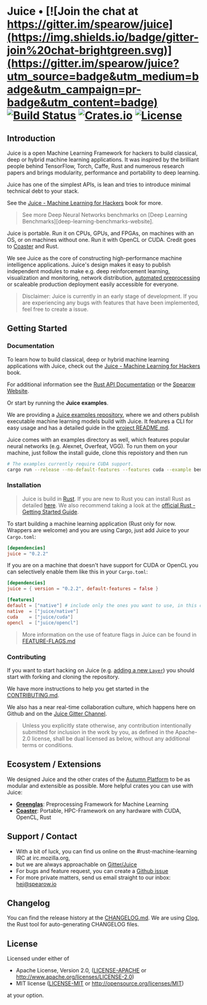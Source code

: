 # Juice • [![Join the chat at https://gitter.im/spearow/juice](https://img.shields.io/badge/gitter-join%20chat-brightgreen.svg)](https://gitter.im/spearow/juice?utm_source=badge&utm_medium=badge&utm_campaign=pr-badge&utm_content=badge) [![Build Status](https://ci.spearow.io/api/v1/teams/spearow/pipelines/juice/jobs/test-juice/badge)](https://ci.spearow.io/teams/spearow/pipelines/juice) [![Crates.io](https://img.shields.io/crates/v/juice.svg)](https://crates.io/crates/coaster) [![License](https://img.shields.io/crates/l/coaster.svg)](#license)
## Introduction

Juice is a open Machine Learning Framework for hackers to build classical, deep
or hybrid machine learning applications. It was inspired by the brilliant people
behind TensorFlow, Torch, Caffe, Rust and numerous research papers and brings
modularity, performance and portability to deep learning.

Juice has one of the simplest APIs, is lean and tries to introduce minimal
technical debt to your stack.

See the [Juice - Machine Learning for Hackers][juice-book] book for more.

> See more Deep Neural Networks benchmarks on [Deep Learning Benchmarks][deep-learning-benchmarks-website].

Juice is portable. Run it on CPUs, GPUs, and FPGAs, on machines with an OS, or on
machines without one. Run it with OpenCL or CUDA. Credit goes to
[Coaster][coaster] and Rust.

We see Juice as the core of constructing high-performance machine intelligence
applications. Juice's design makes it easy to publish independent modules to make
e.g. deep reinforcement learning, visualization and monitoring, network
distribution, [automated preprocessing][greenglas] or scaleable production
deployment easily accessible for everyone.

[caffe]: https://github.com/BVLC/caffe
[rust]: https://www.rust-lang.org/
[autumn]: http://autumnai.com
[spearow]: http://spearow.io
[juice-book]: http://spearow.io/juice/book
[tensorflow]: https://github.com/tensorflow/tensorflow
[benchmarks]: #benchmarks
[juice-examples]: #examples
[documentation]: http://spearow.github.io/juice

> Disclaimer: Juice is currently in an early stage of development.
> If you are experiencing any bugs with features that have been
> implemented, feel free to create a issue.

## Getting Started

### Documentation

To learn how to build classical, deep or hybrid machine learning applications with Juice, check out the [Juice - Machine Learning for Hackers][juice-book] book.

For additional information see the [Rust API Documentation][documentation] or the [Spearow Website][spearow].

Or start by running the **Juice examples**.

We are providing a [Juice examples repository][juice-examples], where we and
others publish executable machine learning models build with Juice. It features
a CLI for easy usage and has a detailed guide in the [project
README.md][juice-examples].

Juice comes with an examples directory as well, which features popular neural
networks (e.g. Alexnet, Overfeat, VGG). To run them on your machine, just follow
the install guide, clone this repoistory and then run

```bash
# The examples currently require CUDA support.
cargo run --release --no-default-features --features cuda --example benchmarks alexnet
```

[juice-examples]: https://github.com/spearow/juice-examples

### Installation

> Juice is build in [Rust][rust]. If you are new to Rust you can install Rust as detailed [here][rust_download].
We also recommend taking a look at the [official Rust - Getting Started Guide][rust_getting_started].

To start building a machine learning application (Rust only for now. Wrappers are welcome) and you are using Cargo, just add Juice to your `Cargo.toml`:

```toml
[dependencies]
juice = "0.2.2"
```

[rust_download]: https://www.rust-lang.org/downloads.html
[rust_getting_started]: https://doc.rust-lang.org/book/getting-started.html
[cargo-edit]: https://github.com/killercup/cargo-edit

If you are on a machine that doesn't have support for CUDA or OpenCL you
can selectively enable them like this in your `Cargo.toml`:

```toml
[dependencies]
juice = { version = "0.2.2", default-features = false }

[features]
default = ["native"] # include only the ones you want to use, in this case "native"
native  = ["juice/native"]
cuda    = ["juice/cuda"]
opencl  = ["juice/opencl"]
```

> More information on the use of feature flags in Juice can be found in [FEATURE-FLAGS.md](./FEATURE-FLAGS.md)

### Contributing

If you want to start hacking on Juice (e.g.
  [adding a new `Layer`](http://spearow.io/juice/book/create-new-layer.html))
you should start with forking and cloning the repository.

We have more instructions to help you get started in the [CONTRIBUTING.md][contributing].

We also has a near real-time collaboration culture, which happens
here on Github and on the [Juice Gitter Channel][gitter-juice].

> Unless you explicitly state otherwise, any contribution intentionally submitted for inclusion in the work by you, as defined in the Apache-2.0 license, shall be dual licensed as below, without any additional terms or conditions.

[contributing]: CONTRIBUTING.md
[gitter-juice]: https://gitter.im/spearow/juice
[drahnr]: https://github.com/drahnr

## Ecosystem / Extensions

We designed Juice and the other crates of the [Autumn Platform][autumn] to be as modular
and extensible as possible. More helpful crates you can use with Juice:

- [**Greenglas**][greenglas]: Preprocessing Framework for Machine Learning
- [**Coaster**][coaster]: Portable, HPC-Framework on any hardware with CUDA, OpenCL, Rust

[greenglas]: https://github.com/spearow/greenglas
[coaster]: https://github.com/spearow/coaster

## Support / Contact

- With a bit of luck, you can find us online on the #rust-machine-learning IRC at irc.mozilla.org,
- but we are always approachable on [Gitter/Juice][gitter-juice]
- For bugs and feature request, you can create a [Github issue][juice-issue]
- For more private matters, send us email straight to our inbox: hej@spearow.io

[juice-issue]: https://github.com/spearow/juice/issues

## Changelog

You can find the release history at the [CHANGELOG.md][changelog]. We are using [Clog][clog], the Rust tool for auto-generating CHANGELOG files.

[changelog]: CHANGELOG.md
[Clog]: https://github.com/clog-tool/clog-cli

## License

Licensed under either of

 * Apache License, Version 2.0, ([LICENSE-APACHE](LICENSE-APACHE) or http://www.apache.org/licenses/LICENSE-2.0)
 * MIT license ([LICENSE-MIT](LICENSE-MIT) or http://opensource.org/licenses/MIT)

at your option.
